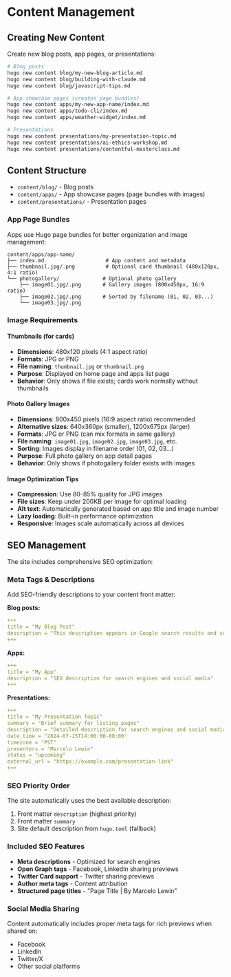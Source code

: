 # Content Management

## Creating New Content

Create new blog posts, app pages, or presentations:
```bash
# Blog posts
hugo new content blog/my-new-blog-article.md
hugo new content blog/building-with-claude.md
hugo new content blog/javascript-tips.md

# App showcase pages (creates page bundles)
hugo new content apps/my-new-app-name/index.md
hugo new content apps/todo-cli/index.md
hugo new content apps/weather-widget/index.md

# Presentations
hugo new content presentations/my-presentation-topic.md
hugo new content presentations/ai-ethics-workshop.md
hugo new content presentations/contentful-masterclass.md
```

## Content Structure

- `content/blog/` - Blog posts
- `content/apps/` - App showcase pages (page bundles with images)
- `content/presentations/` - Presentation pages

### App Page Bundles
Apps use Hugo page bundles for better organization and image management:

```
content/apps/app-name/
├── index.md                    # App content and metadata
├── thumbnail.jpg/.png          # Optional card thumbnail (480x120px, 4:1 ratio)
└── photogallery/              # Optional photo gallery
    ├── image01.jpg/.png       # Gallery images (800x450px, 16:9 ratio)
    ├── image02.jpg/.png       # Sorted by filename (01, 02, 03...)
    └── image03.jpg/.png
```

### Image Requirements

#### Thumbnails (for cards)
- **Dimensions**: 480x120 pixels (4:1 aspect ratio)
- **Formats**: JPG or PNG
- **File naming**: `thumbnail.jpg` or `thumbnail.png`
- **Purpose**: Displayed on home page and apps list page
- **Behavior**: Only shows if file exists; cards work normally without thumbnails

#### Photo Gallery Images
- **Dimensions**: 800x450 pixels (16:9 aspect ratio) recommended
- **Alternative sizes**: 640x360px (smaller), 1200x675px (larger)
- **Formats**: JPG or PNG (can mix formats in same gallery)
- **File naming**: `image01.jpg`, `image02.jpg`, `image03.jpg`, etc.
- **Sorting**: Images display in filename order (01, 02, 03...)
- **Purpose**: Full photo gallery on app detail pages
- **Behavior**: Only shows if photogallery folder exists with images

#### Image Optimization Tips
- **Compression**: Use 80-85% quality for JPG images
- **File sizes**: Keep under 200KB per image for optimal loading
- **Alt text**: Automatically generated based on app title and image number
- **Lazy loading**: Built-in performance optimization
- **Responsive**: Images scale automatically across all devices

## SEO Management

The site includes comprehensive SEO optimization:

### Meta Tags & Descriptions
Add SEO-friendly descriptions to your content front matter:

**Blog posts:**
```yaml
+++
title = "My Blog Post"
description = "This description appears in Google search results and social media shares"
+++
```

**Apps:**
```yaml
+++
title = "My App"
description = "SEO description for search engines and social media"
+++
```

**Presentations:**
```yaml
+++
title = "My Presentation Topic"
summary = "Brief summary for listing pages"
description = "Detailed description for search engines and social media"
date_time = "2024-07-15T14:00:00-08:00"
timezone = "PST"
presenters = "Marcelo Lewin"
status = "upcoming"
external_url = "https://example.com/presentation-link"
+++
```

### SEO Priority Order
The site automatically uses the best available description:
1. Front matter `description` (highest priority)
2. Front matter `summary` 
3. Site default description from `hugo.toml` (fallback)

### Included SEO Features
- **Meta descriptions** - Optimized for search engines
- **Open Graph tags** - Facebook, LinkedIn sharing previews
- **Twitter Card support** - Twitter sharing previews
- **Author meta tags** - Content attribution
- **Structured page titles** - "Page Title | By Marcelo Lewin"

### Social Media Sharing
Content automatically includes proper meta tags for rich previews when shared on:
- Facebook
- LinkedIn
- Twitter/X
- Other social platforms